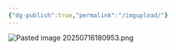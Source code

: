 ```yaml
---
{"dg-publish":true,"permalink":"/imgupload/"}
---
```



![Pasted image 20250716180953.png](/img/user/Assets/Img/Pasted/Pasted%20image%2020250716180953.png)